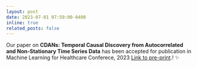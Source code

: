 ```yaml
---
layout: post
date: 2023-07-01 07:59:00-0400
inline: true
related_posts: false
---
```


Our paper on **CDANs: Temporal Causal Discovery from Autocorrelated and Non-Stationary Time Series Data** has been accepted for publication in Machine Learning for Healthcare Conferece, 2023 [Link to pre-print](https://arxiv.org/pdf/2302.03246.pdf).! :sparkles:
